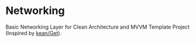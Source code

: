 # Networking

Basic Networking Layer for Clean Architecture and MVVM Template Project (Inspired by [kean/Get](https://github.com/kean/Get)).
